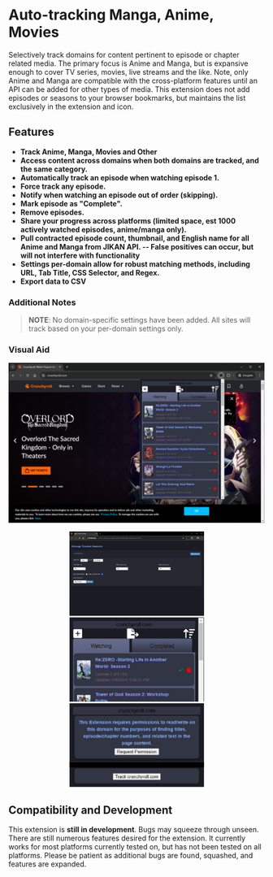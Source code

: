 # Auto-tracking Manga, Anime, Movies

Selectively track domains for content pertinent to episode or chapter related media. The primary focus is Anime and Manga, but is expansive enough to cover TV series, movies, live streams and the like. Note, only Anime and Manga are compatible with the cross-platform features until an API can be added for other types of media. This extension does not add episodes or seasons to your browser bookmarks, but maintains the list exclusively in the extension and icon.

## Features

- **Track Anime, Manga, Movies and Other**
- **Access content across domains when both domains are tracked, and the same category.**
- **Automatically track an episode when watching episode 1.**
- **Force track any episode.**
- **Notify when watching an episode out of order (skipping).**
- **Mark episode as "Complete".**
- **Remove episodes.**
- **Share your progress across platforms (limited space, est 1000 actively watched episodes, anime/manga only).**
- **Pull contracted episode count, thumbnail, and English name for all Anime and Manga from JIKAN API. -- False positives can occur, but will not interfere with functionality**
- **Settings per-domain allow for robust matching methods, including URL, Tab Title, CSS Selector, and Regex.**
- **Export data to CSV**

### Additional Notes

> **NOTE**: No domain-specific settings have been added. All sites will track based on your per-domain settings only.

### Visual Aid

<p align="center">
  <img src="https://github.com/Komak57/Bookmarker/blob/dev/docs/Bookmarker_screenshot.png?raw=true" width="800">
</p>
<p align="center">
    <img src="https://github.com/Komak57/Bookmarker/blob/dev/docs/Bookmarker_screenshot_options.png?raw=true" width="265">
    <img src="https://github.com/Komak57/Bookmarker/blob/dev/docs/Bookmarker_screenshot_small.png?raw=true" width="265">
    <img src="https://github.com/Komak57/Bookmarker/blob/dev/docs/Bookmarker_screenshot_small2.png?raw=true" width="265">
</p>

## Compatibility and Development

This extension is **still in development**. Bugs may squeeze through unseen. There are still numerous features desired for the extension. It currently works for most platforms currently tested on, but has not been tested on all platforms. Please be patient as additional bugs are found, squashed, and features are expanded.
